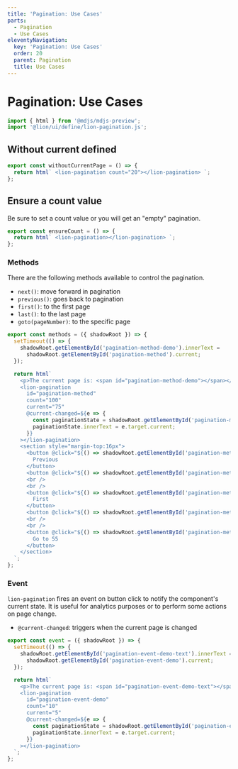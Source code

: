 ```yaml
---
title: 'Pagination: Use Cases'
parts:
  - Pagination
  - Use Cases
eleventyNavigation:
  key: 'Pagination: Use Cases'
  order: 20
  parent: Pagination
  title: Use Cases
---
```


# Pagination: Use Cases

```js script
import { html } from '@mdjs/mdjs-preview';
import '@lion/ui/define/lion-pagination.js';
```

## Without current defined

```js preview-story
export const withoutCurrentPage = () => {
  return html` <lion-pagination count="20"></lion-pagination> `;
};
```

## Ensure a count value

Be sure to set a count value or you will get an "empty" pagination.

```js preview-story
export const ensureCount = () => {
  return html` <lion-pagination></lion-pagination> `;
};
```

### Methods

There are the following methods available to control the pagination.

- `next()`: move forward in pagination
- `previous()`: goes back to pagination
- `first()`: to the first page
- `last()`: to the last page
- `goto(pageNumber)`: to the specific page

```js preview-story
export const methods = ({ shadowRoot }) => {
  setTimeout(() => {
    shadowRoot.getElementById('pagination-method-demo').innerText =
      shadowRoot.getElementById('pagination-method').current;
  });

  return html`
    <p>The current page is: <span id="pagination-method-demo"></span></p>
    <lion-pagination
      id="pagination-method"
      count="100"
      current="75"
      @current-changed=${e => {
        const paginationState = shadowRoot.getElementById('pagination-method-demo');
        paginationState.innerText = e.target.current;
      }}
    ></lion-pagination>
    <section style="margin-top:16px">
      <button @click="${() => shadowRoot.getElementById('pagination-method').previous()}">
        Previous
      </button>
      <button @click="${() => shadowRoot.getElementById('pagination-method').next()}">Next</button>
      <br />
      <br />
      <button @click="${() => shadowRoot.getElementById('pagination-method').first()}">
        First
      </button>
      <button @click="${() => shadowRoot.getElementById('pagination-method').last()}">Last</button>
      <br />
      <br />
      <button @click="${() => shadowRoot.getElementById('pagination-method').goto(55)}">
        Go to 55
      </button>
    </section>
  `;
};
```

### Event

`lion-pagination` fires an event on button click to notify the component's current state. It is useful for analytics purposes or to perform some actions on page change.

- `@current-changed`: triggers when the current page is changed

```js preview-story
export const event = ({ shadowRoot }) => {
  setTimeout(() => {
    shadowRoot.getElementById('pagination-event-demo-text').innerText =
      shadowRoot.getElementById('pagination-event-demo').current;
  });

  return html`
    <p>The current page is: <span id="pagination-event-demo-text"></span></p>
    <lion-pagination
      id="pagination-event-demo"
      count="10"
      current="5"
      @current-changed=${e => {
        const paginationState = shadowRoot.getElementById('pagination-event-demo-text');
        paginationState.innerText = e.target.current;
      }}
    ></lion-pagination>
  `;
};
```
